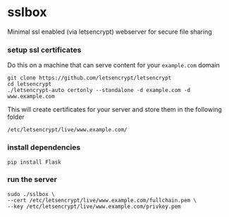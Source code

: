 # sslbox

Minimal ssl enabled (via letsencrypt) webserver for secure file sharing

### setup ssl certificates

Do this on a machine that can serve content for your `example.com` domain

```
git clone https://github.com/letsencrypt/letsencrypt
cd letsencrypt
./letsencrypt-auto certonly --standalone -d example.com -d www.example.com
```

This will create certificates for your server and store them in the following folder

```
/etc/letsencrypt/live/www.example.com/
```

### install dependencies

```
pip install Flask
```

### run the server

```
sudo ./sslbox \
--cert /etc/letsencrypt/live/www.example.com/fullchain.pem \
--key /etc/letsencrypt/live/www.example.com/privkey.pem
```
